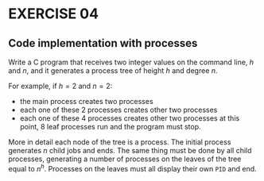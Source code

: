 # EXERCISE 04
## Code implementation with processes

Write a C program that receives two integer values on the command line,
$h$ and $n$, and it generates a process tree of height $h$ and degree $n$.

For example, if $h=2$ and $n=2$:
- the main process creates two processes
- each one of these $2$ processes creates other two processes
- each one of these $4$ processes creates other two processes
at this point, $8$ leaf processes run and the program must stop.

More in detail each node of the tree is a process.
The initial process generates $n$ child jobs and ends.
The same thing must be done by all child processes, generating a
number of processes on the leaves of the tree equal to $n^h$.
Processes on the leaves must all display their own `PID` and end.
